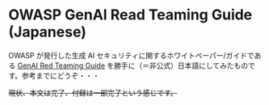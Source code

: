 # OWASP GenAI Read Teaming Guide (Japanese)

OWASP が発行した生成 AI セキュリティに関するホワイトペーパー/ガイドである [GenAI Red Teaming Guide](https://genai.owasp.org/resource/genai-red-teaming-guide/) を勝手に（＝非公式）日本語にしてみたものです。参考までにどうぞ・・・

<s>現状、本文は完了、付録は一部完了という感じです。</s>


